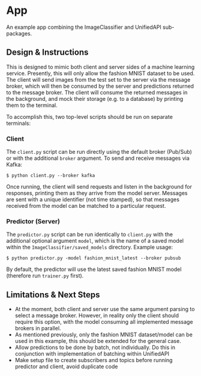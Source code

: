 # App
An example app combining the ImageClassifier and UnifiedAPI sub-packages.

## Design & Instructions
This is designed to mimic both client and server sides of a machine learning service. Presently, this will only allow 
the fashion MNIST dataset to be used. The client will send images from the test set to the server via the message 
broker, which will then be consumed by the server and predictions returned to the message broker. The client will 
consume the returned messages in the background, and mock their storage (e.g. to a database) by printing them to the 
terminal.

To accomplish this, two top-level scripts should be run on separate terminals:

### Client
The `client.py` script can be run directly using the default broker (Pub/Sub) or with the additional `broker` argument.
To send and receive messages via Kafka:

````commandline
$ python client.py --broker kafka
````

Once running, the client will send requests and listen in the background for responses, printing them as they arrive
from the model server. Messages are sent with a unique identifier (not time stamped), so that messages received from 
the model can be matched to a particular request.

### Predictor (Server)
The `predictor.py` script can be run identically to `client.py` with the additional optional argument `model`, which 
is the name of a saved model within the `ImageClassifier/saved_models` directory. Example usage:

```commandline
$ python predictor.py -model fashion_mnist_latest --broker pubsub
```

By default, the predictor will use
the latest saved fashion MNIST model (therefore run `trainer.py` first).

## Limitations & Next Steps
- At the moment, both client and server use the same argument parsing to select a message broker. However, in reality 
only the client should require this option, with the model consuming all implemented message brokers in parallel. 
- As mentioned previously, only the fashion MNIST dataset/model can be used in this example, this should be extended for 
the general case.
- Allow predictions to be done by batch, not individually. Do this in conjunction with implementation of batching within
UnifiedAPI
- Make setup file to create subscribers and topics before running predictor and client, avoid duplicate code


